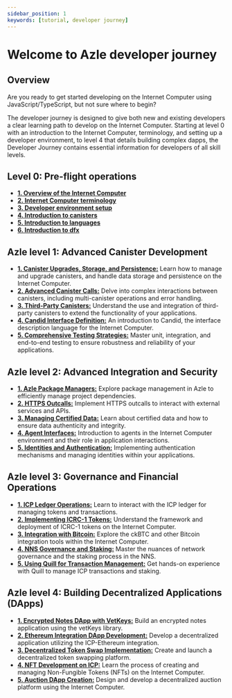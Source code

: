 ```yaml
---
sidebar_position: 1
keywords: [tutorial, developer journey]
---
```


# Welcome to Azle developer journey

## Overview

Are you ready to get started developing on the Internet Computer using JavaScript/TypeScript, but not sure where to begin?

The developer journey is designed to give both new and existing developers a clear learning path to develop on the Internet Computer. Starting at level 0 with an introduction to the Internet Computer, terminology, and setting up a developer environment, to level 4 that details building complex dapps, the Developer Journey contains essential information for developers of all skill levels.

## Level 0: Pre-flight operations

- **[1. Overview of the Internet Computer](/)**
- **[2. Internet Computer terminology](/)**
- **[3. Developer environment setup](/)**
- **[4. Introduction to canisters](/)**
- **[5. Introduction to languages](/)**
- **[6. Introduction to dfx](/)**

## Azle level 1: Advanced Canister Development

- **[1. Canister Upgrades, Storage, and Persistence:](/)** Learn how to manage and upgrade canisters, and handle data storage and persistence on the Internet Computer.
- **[2. Advanced Canister Calls:](/)** Delve into complex interactions between canisters, including multi-canister operations and error handling.
- **[3. Third-Party Canisters:](/)** Understand the use and integration of third-party canisters to extend the functionality of your applications.
- **[4. Candid Interface Definition:](/)** An introduction to Candid, the interface description language for the Internet Computer.
- **[5. Comprehensive Testing Strategies:](/)** Master unit, integration, and end-to-end testing to ensure robustness and reliability of your applications.

## Azle level 2: Advanced Integration and Security

- **[1. Azle Package Managers:](/)** Explore package management in Azle to efficiently manage project dependencies.
- **[2. HTTPS Outcalls:](/)** Implement HTTPS outcalls to interact with external services and APIs.
- **[3. Managing Certified Data:](/)** Learn about certified data and how to ensure data authenticity and integrity.
- **[4. Agent Interfaces:](/)** Introduction to agents in the Internet Computer environment and their role in application interactions.
- **[5. Identities and Authentication:](/)** Implementing authentication mechanisms and managing identities within your applications.

## Azle level 3: Governance and Financial Operations

- **[1. ICP Ledger Operations:](/)** Learn to interact with the ICP ledger for managing tokens and transactions.
- **[2. Implementing ICRC-1 Tokens:](/)** Understand the framework and deployment of ICRC-1 tokens on the Internet Computer.
- **[3. Integration with Bitcoin:](/)** Explore the ckBTC and other Bitcoin integration tools within the Internet Computer.
- **[4. NNS Governance and Staking:](/)** Master the nuances of network governance and the staking process in the NNS.
- **[5. Using Quill for Transaction Management:](/)** Get hands-on experience with Quill to manage ICP transactions and staking.

## Azle level 4: Building Decentralized Applications (DApps)

- **[1. Encrypted Notes DApp with VetKeys:](/)** Build an encrypted notes application using the vetKeys library.
- **[2. Ethereum Integration DApp Development:](/)** Develop a decentralized application utilizing the ICP-Ethereum integration.
- **[3. Decentralized Token Swap Implementation:](/)** Create and launch a decentralized token swapping platform.
- **[4. NFT Development on ICP:](/)** Learn the process of creating and managing Non-Fungible Tokens (NFTs) on the Internet Computer.
- **[5. Auction DApp Creation:](/)** Design and develop a decentralized auction platform using the Internet Computer.
